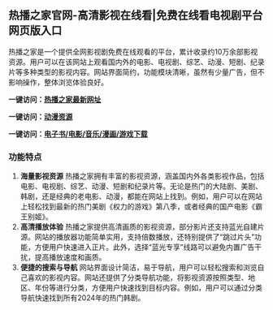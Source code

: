 <h2>热播之家官网-高清影视在线看|免费在线看电视剧平台网页版入口</h2>

热播之家是一个提供全网影视剧免费在线观看的平台，累计收录约10万余部影视资源。用户可以在该网站上观看国内外的电影、电视剧、综艺、动漫、短剧、纪录片等多种类型的影视内容。网站界面简约，功能模块清晰，虽然有少量广告，但不影响操作，整体浏览体验良好。

<p><strong>一键访问：</strong><a href="https://www.rymdh.com/sites/14408.html" target="_blank" ><strong>热播之家最新网址</strong></a></p>
<p><strong>一键访问：</strong><a href="https://www.xxsnav.com/favorites/dongmanziyuan" target="_blank" ><strong>动漫资源</strong></a></p>
<p><strong>一键访问：</strong><a href="https://wangpanziyuan.pages.dev/" target="_blank" ><strong>电子书/电影/音乐/漫画/游戏下载</strong></a></p>

### 功能特点
1. **海量影视资源**
   热播之家拥有丰富的影视资源，涵盖国内外各类影视作品，包括电影、电视剧、综艺、动漫、短剧和纪录片等。无论是热门的大陆剧、美剧、韩剧，还是经典的老电影、动漫，都能在网站上找到。例如，用户可以在网站上轻松找到最新的热门美剧《权力的游戏》第八季，或者经典的国产电影《霸王别姬》。
2. **高清播放体验**
   热播之家提供高清画质的影视资源，部分影片还支持蓝光自建片源。网站的播放器功能简单实用，支持倍数播放，还特别提供了“跳过片头”功能，方便用户快速进入正片。此外，选择“蓝光专享”线路可以避免内置广告干扰，提高播放速度和画质。
3. **便捷的搜索与导航**
   网站界面设计简洁，易于导航，用户可以轻松搜索和浏览自己喜欢的影视内容。网站还提供了分类导航功能，将影视资源按照类型、地区、年份等进行分类，方便用户快速找到目标内容。例如，用户可以通过分类导航快速找到所有2024年的热门韩剧。

